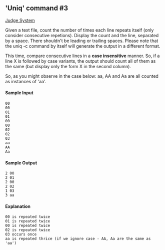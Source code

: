 ## 'Uniq' command #3

[Judge System](https://www.hackerrank.com/challenges/text-processing-in-linux-the-uniq-command-3/problem)

Given a text file, count the number of times each line repeats itself (only consider consecutive repetions). Display the count and the line, separated by a space. There shouldn't be leading or trailing spaces. Please note that the uniq -c command by itself will generate the output in a different format.

This time, compare consecutive lines in a **case insensitive** manner. So, if a line X is followed by case variants, the output should count all of them as the same (but display only the form X in the second column).

So, as you might observe in the case below: aa, AA and Aa are all counted as instances of 'aa'.

#### Sample Input

````
00
00
01
01
00
00
02
02
03
aa
AA
Aa
````

#### Sample Output

````
2 00
2 01
2 00
2 02
1 03
3 aa 
````

#### Explanation

````
00 is repeated twice
01 is repeated twice
00 is repeated twice
02 is repeated twice
03 occurs once
aa is repeated thrice (if we ignore case - AA, Aa are the same as 'aa')
````
